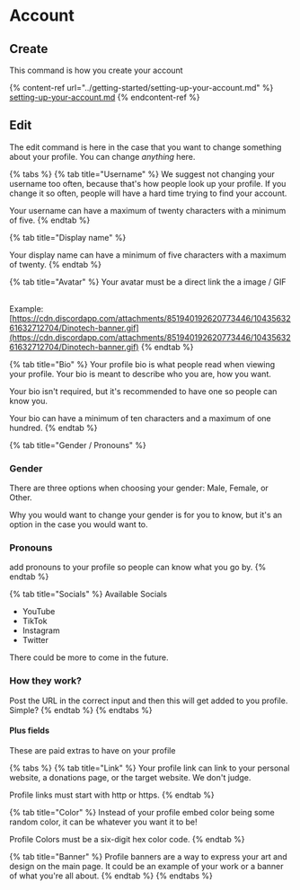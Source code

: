 # Account

## Create

This command is how you create your account

{% content-ref url="../getting-started/setting-up-your-account.md" %}
[setting-up-your-account.md](../getting-started/setting-up-your-account.md)
{% endcontent-ref %}

## Edit

The edit command is here in the case that you want to change something about your profile. You can change _anything_ here.

{% tabs %}
{% tab title="Username" %}
We suggest not changing your username too often, because that's how people look up your profile. If you change it so often, people will have a hard time trying to find your account.&#x20;

Your username can have a maximum of twenty characters with a minimum of five.
{% endtab %}

{% tab title="Display name" %}


Your display name can have a minimum of five characters with a maximum of twenty.
{% endtab %}

{% tab title="Avatar" %}
Your avatar must be a direct link the a image / GIF

\
Example: [https://cdn.discordapp.com/attachments/851940192620773446/1043563261632712704/Dinotech-banner.gif](https://cdn.discordapp.com/attachments/851940192620773446/1043563261632712704/Dinotech-banner.gif)
{% endtab %}

{% tab title="Bio" %}
Your profile bio is what people read when viewing your profile. Your bio is meant to describe who you are, how you want.&#x20;

Your bio isn't required, but it's recommended to have one so people can know you.&#x20;

Your bio can have a minimum of ten characters and a maximum of one hundred.
{% endtab %}

{% tab title="Gender / Pronouns" %}
### Gender

There are three options when choosing your gender: Male, Female, or Other.&#x20;

Why you would want to change your gender is for you to know, but it's an option in the case you would want to.&#x20;

### Pronouns

add pronouns to your profile so people can know what you go by.
{% endtab %}

{% tab title="Socials" %}
Available Socials

* YouTube
* TikTok
* Instagram
* Twitter

There could be more to come in the future.



### How they work?

Post the URL in the correct input and then this will get added to you profile. Simple?
{% endtab %}
{% endtabs %}

#### Plus fields

These are paid extras to have on your profile

{% tabs %}
{% tab title="Link" %}
Your profile link can link to your personal website, a donations page, or the target website. We don't judge.&#x20;

Profile links must start with http or https.
{% endtab %}

{% tab title="Color" %}
Instead of your profile embed color being some random color, it can be whatever you want it to be!&#x20;

Profile Colors must be a six-digit hex color code.
{% endtab %}

{% tab title="Banner" %}
Profile banners are a way to express your art and design on the main page. It could be an example of your work or a banner of what you're all about.
{% endtab %}
{% endtabs %}

